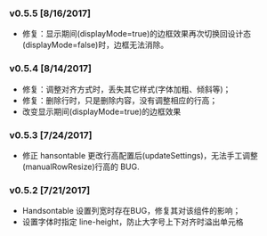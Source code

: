 ### v0.5.5 [8/16/2017]
* 修复：显示期间(displayMode=true)的边框效果再次切换回设计态(displayMode=false)时，边框无法消除。

### v0.5.4 [8/14/2017]
* 修复：调整对齐方式时，丢失其它样式(字体加粗、倾斜等)；
* 修复：删除行时，只是删除内容，没有调整相应的行高；
* 改变显示期间(displayMode=true)的边框效果

### v0.5.3 [7/24/2017]
* 修正 hansontable 更改行高配置后(updateSettings)，无法手工调整(manualRowResize)行高的 BUG.

### v0.5.2 [7/21/2017]
* Handsontable 设置列宽时存在BUG，修复其对该组件的影响；
* 设置字体时指定 line-height，防止大字号上下对齐时溢出单元格
